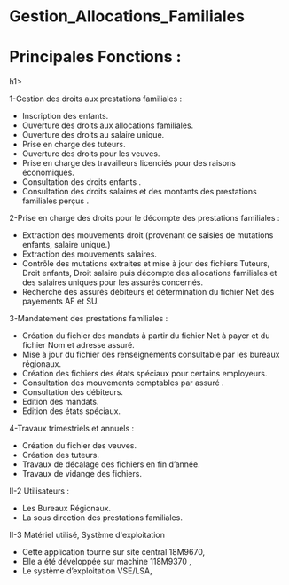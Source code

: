 # Gestion_Allocations_Familiales
<h1>Principales Fonctions :</h1>h1>

1-Gestion des droits aux prestations familiales :

- Inscription des enfants.
- Ouverture des droits aux allocations familiales.
- Ouverture des droits au salaire unique.
- Prise en charge des tuteurs.
- Ouverture des droits pour les veuves.
- Prise en charge des travailleurs licenciés pour des raisons économiques.
- Consultation des droits enfants .
- Consultation des droits salaires et des montants des prestations familiales perçus .


2-Prise en charge des droits pour le décompte des prestations familiales :

- Extraction des mouvements droit (provenant de saisies de mutations enfants, salaire unique.)
- Extraction des mouvements salaires.
- Contrôle des mutations extraites et mise à jour des fichiers Tuteurs, Droit enfants, Droit salaire puis décompte des allocations familiales et des salaires uniques pour les assurés concernés.
- Recherche des assurés débiteurs et détermination du fichier Net des payements AF et SU.


3-Mandatement des prestations familiales :

- Création du fichier des mandats à partir du fichier Net à payer et du fichier Nom et adresse assuré.
- Mise à jour du fichier des renseignements consultable par les bureaux régionaux.
- Création des fichiers des états spéciaux pour certains employeurs.
- Consultation des mouvements comptables par assuré .
- Consultation des débiteurs.
- Edition des mandats.
- Edition des états spéciaux.


4-Travaux trimestriels et annuels :

- Création du fichier des veuves.
- Création des tuteurs.
- Travaux de décalage des fichiers en fin d’année.
- Travaux de vidange des fichiers.


II-2 Utilisateurs :

- Les Bureaux Régionaux.
- La sous direction des prestations familiales.


II-3 Matériel utilisé, Système d'exploitation

- Cette application tourne sur site central 18M9670,
- Elle a été développée sur machine 118M9370 ,
- Le système d’exploitation VSE/LSA,

